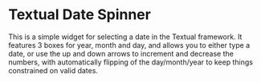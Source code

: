 # Textual Date Spinner

This is a simple widget for selecting a date in the Textual framework. It features 3 boxes for year, month and day,
and allows you to either type a date, or use the up and down arrows to increment and decrease the numbers, with 
automatically flipping of the day/month/year to keep things constrained on valid dates.
